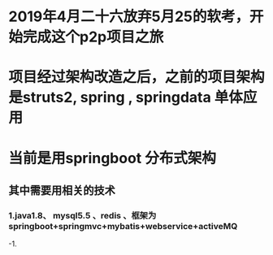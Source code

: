 # 2019年4月二十六放弃5月25的软考，开始完成这个p2p项目之旅

# 项目经过架构改造之后，之前的项目架构是struts2, spring , springdata 单体应用

# 当前是用springboot 分布式架构
## 其中需要用相关的技术
### 1.java1.8、 mysql5.5 、redis 、框架为springboot+springmvc+mybatis+webservice+activeMQ
-1.

